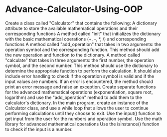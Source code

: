 # Advance-Calculator-Using-OOP

Create a class called "Calculator" that contains the following:
A dictionary attribute to store the available mathematical operations and their corresponding functions
A method called "init" that initializes the dictionary with the basic mathematical operations (+, -, *, /) and corresponding functions
A method called "add_operation" that takes in two arguments: the operation symbol and the corresponding function. This method should add the new operation and function to the dictionary.
A method called "calculate" that takes in three arguments: the first number, the operation symbol, and the second number. This method should use the dictionary to determine the appropriate function to perform the calculation. It should also include error handling to check if the operation symbol is valid and if the input values are numbers. If an error is encountered, the method should print an error message and raise an exception.
Create separate functions for the advanced mathematical operations (exponentiation, square root, logarithm) and use the "add_operation" method to add them to the calculator's dictionary.
In the main program, create an instance of the Calculator class, and use a while loop that allows the user to continue performing calculations until they choose to exit.
Use the input() function to get input from the user for the numbers and operation symbol. Use the math library for advanced mathematical operations
Use the isinstance() function to check if the input is a number.
